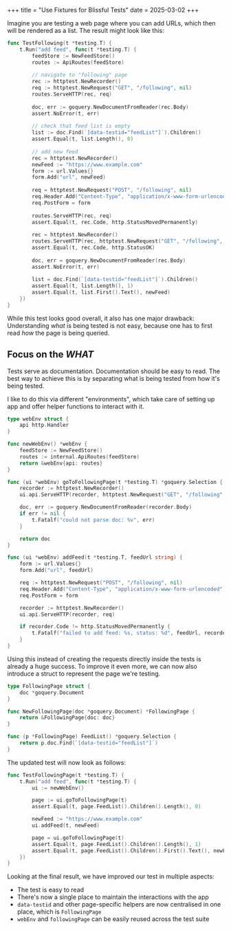 +++
title = "Use Fixtures for Blissful Tests"
date = 2025-03-02
+++

Imagine you are testing a web page where you can add URLs, which then will be rendered as a
list. The result might look like this:

```go
func TestFollowing(t *testing.T) {
    t.Run("add feed", func(t *testing.T) {
        feedStore := NewFeedStore()
        routes := ApiRoutes(feedStore)
        
        // navigate to "following" page
        rec := httptest.NewRecorder()
        req := httptest.NewRequest("GET", "/following", nil)
        routes.ServeHTTP(rec, req)
        
        doc, err := goquery.NewDocumentFromReader(rec.Body)
        assert.NoError(t, err)
        
        // check that feed list is empty
        list := doc.Find(`[data-testid="feedList"]`).Children()
        assert.Equal(t, list.Length(), 0)
        
        // add new feed
        rec = httptest.NewRecorder()
        newFeed := "https://www.example.com"
        form := url.Values{}
        form.Add("url", newFeed)
        
        req = httptest.NewRequest("POST", "/following", nil)
        req.Header.Add("Content-Type", "application/x-www-form-urlencoded")
        req.PostForm = form
        
        routes.ServeHTTP(rec, req)
        assert.Equal(t, rec.Code, http.StatusMovedPermanently)
        
        rec = httptest.NewRecorder()
        routes.ServeHTTP(rec, httptest.NewRequest("GET", "/following", nil))
        assert.Equal(t, rec.Code, http.StatusOK)
        
        doc, err = goquery.NewDocumentFromReader(rec.Body)
        assert.NoError(t, err)
        
        list = doc.Find(`[data-testid="feedList"]`).Children()
        assert.Equal(t, list.Length(), 1)
        assert.Equal(t, list.First().Text(), newFeed)
    })
}
```

While this test looks good overall, it also has one major drawback: Understanding _what_
is being tested is not easy, because one has to first read _how_ the page is being queried.

## Focus on the _WHAT_

Tests serve as documentation. Documentation should be easy to read. The best way to achieve
this is by separating what is being tested from how it's being tested.

I like to do this via different "environments", which take care of setting up app and
offer helper functions to interact with it.

```go
type webEnv struct {
	api http.Handler
}

func newWebEnv() *webEnv {
	feedStore := NewFeedStore()
	routes := internal.ApiRoutes(feedStore)
	return &webEnv{api: routes}
}

func (ui *webEnv) goToFollowingPage(t *testing.T) *goquery.Selection {
	recorder := httptest.NewRecorder()
	ui.api.ServeHTTP(recorder, httptest.NewRequest("GET", "/following", nil))

	doc, err := goquery.NewDocumentFromReader(recorder.Body)
	if err != nil {
		t.Fatalf("could not parse doc: %v", err)
	}

	return doc
}

func (ui *webEnv) addFeed(t *testing.T, feedUrl string) {
	form := url.Values{}
	form.Add("url", feedUrl)

	req := httptest.NewRequest("POST", "/following", nil)
	req.Header.Add("Content-Type", "application/x-www-form-urlencoded")
	req.PostForm = form

	recorder := httptest.NewRecorder()
	ui.api.ServeHTTP(recorder, req)

	if recorder.Code != http.StatusMovedPermanently {
		t.Fatalf("failed to add feed: %s, status: %d", feedUrl, recorder.Code)
	}
}
```

Using this instead of creating the requests directly inside the tests is already a huge
success. To improve it even more, we can now also introduce a struct to represent the page we're testing.

```go
type FollowingPage struct {
	doc *goquery.Document
}

func NewFollowingPage(doc *goquery.Document) *FollowingPage {
	return &FollowingPage{doc: doc}
}

func (p *FollowingPage) FeedList() *goquery.Selection {
	return p.doc.Find(`[data-testid="feedList"]`)
}
```

The updated test will now look as follows:

```go
func TestFollowingPage(t *testing.T) {
	t.Run("add feed", func(t *testing.T) {
		ui := newWebEnv()

		page := ui.goToFollowingPage(t)
		assert.Equal(t, page.FeedList().Children().Length(), 0)

		newFeed := "https://www.example.com"
		ui.addFeed(t, newFeed)

		page = ui.goToFollowingPage(t)
		assert.Equal(t, page.FeedList().Children().Length(), 1)
		assert.Equal(t, page.FeedList().Children().First().Text(), newFeed)
	})
}
```

Looking at the final result, we have improved our test in multiple aspects:

- The test is easy to read
- There's now a single place to maintain the interactions with the app
- `data-testid` and other page-specific helpers are now centralised in one place, which is
  `FollowingPage` 
- `webEnv` and `followingPage` can be easily reused across the test suite
